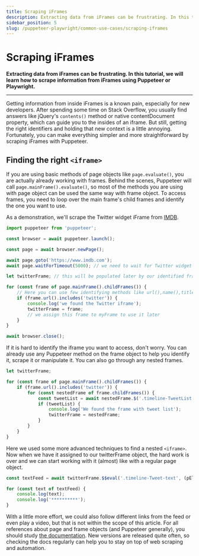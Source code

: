 ```yaml
---
title: Scraping iFrames
description: Extracting data from iFrames can be frustrating. In this tutorial, we will learn how to scrape information from iFrames using Puppeteer or Playwright.
sidebar_position: 5
slug: /puppeteer-playwright/common-use-cases/scraping-iframes
---
```


# Scraping iFrames

**Extracting data from iFrames can be frustrating. In this tutorial, we will learn how to scrape information from iFrames using Puppeteer or Playwright.**

---

Getting information from inside iFrames is a known pain, especially for new developers. After spending some time on Stack Overflow, you usually find answers like jQuery's `contents()` method or native contentDocument property, which can guide you to the insides of an iframe. But still, getting the right identifiers and holding that new context is a little annoying. Fortunately, you can make everything simpler and more straightforward by scraping iFrames with Puppeteer.

## Finding the right `<iframe>`

If you are using basic methods of page objects like `page.evaluate()`, you are actually already working with frames. Behind the scenes, Puppeteer will call `page.mainFrame().evaluate()`, so most of the methods you are using with page object can be used the same way with frame object. To access frames, you need to loop over the main frame's child frames and identify the one you want to use.

As a demonstration, we'll scrape the Twitter widget iFrame from [IMDB](https://www.imdb.com/).

```js
import puppeteer from 'puppeteer';

const browser = await puppeteer.launch();

const page = await browser.newPage();

await page.goto('https://www.imdb.com');
await page.waitForTimeout(5000); // we need to wait for Twitter widget to load

let twitterFrame; // this will be populated later by our identified frame

for (const frame of page.mainFrame().childFrames()) {
    // Here you can use few identifying methods like url(),name(),title()
    if (frame.url().includes('twitter')) {
        console.log('we found the Twitter iframe');
        twitterFrame = frame;
        // we assign this frame to myFrame to use it later
    }
}

await browser.close();
```

If it is hard to identify the iframe you want to access, don't worry. You can already use any Puppeteer method on the frame object to help you identify it, scrape it or manipulate it. You can also go through any nested frames.

```js
let twitterFrame;

for (const frame of page.mainFrame().childFrames()) {
    if (frame.url().includes('twitter')) {
        for (const nestedFrame of frame.childFrames()) {
            const tweetList = await nestedFrame.$('.timeline-TweetList');
            if (tweetList) {
                console.log('We found the frame with tweet list');
                twitterFrame = nestedFrame;
            }
        }
    }
}
```

Here we used some more advanced techniques to find a nested `<iframe>`. Now when we have it assigned to our twitterFrame object, the hard work is over and we can start working with it (almost) like with a regular page object.

```js
const textFeed = await twitterFrame.$$eval('.timeline-Tweet-text', (pElements) => pElements.map((elem) => elem.textContent));

for (const text of textFeed) {
    console.log(text);
    console.log('**********');
}
```

With a little more effort, we could also follow different links from the feed or even play a video, but that is not within the scope of this article. For all references about page and frame objects (and Puppeteer generally), you should study [the documentation](https://pub.dev/documentation/puppeteer/latest/puppeteer/Frame-class.html). New versions are released quite often, so checking the docs regularly can help you to stay on top of web scraping and automation.
